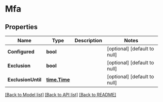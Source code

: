 # Mfa

## Properties
Name | Type | Description | Notes
------------ | ------------- | ------------- | -------------
**Configured** | **bool** |  | [optional] [default to null]
**Exclusion** | **bool** |  | [optional] [default to null]
**ExclusionUntil** | [**time.Time**](time.Time.md) |  | [optional] [default to null]

[[Back to Model list]](../README.md#documentation-for-models) [[Back to API list]](../README.md#documentation-for-api-endpoints) [[Back to README]](../README.md)



